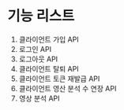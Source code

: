 # 기능 리스트

1. 클라이언트 가입 API
2. 로그인 API
3. 로그아웃 API
4. 클라이언트 탈퇴 API
5. 클라이언트 토큰 재발급 API
6. 클라이언트 영산 분석 수 연장 API
7. 영상 분석 API